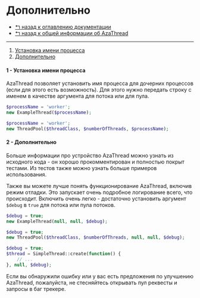 Дополнительно
=============

* [↰ назад к оглавлению документации](0.Index.md)
* [↰ назад к общей информации об AzaThread](../../../../)


---


1. [Установка имени процесса](#1-----)
2. [Дополнительно](#2---)



#### 1 - Установка имени процесса

AzaThread позволяет установить имя процесса для дочерних процессов (если для этого есть возможность). Для этого нужно передать строку с именем в качестве аргумента для потока или для пула.

```php
$processName = 'worker';
new ExampleThread($processName);
```

```php
$processName = 'worker';
new ThreadPool($threadClass, $numberOfThreads, $processName);
```



#### 2 - Дополнительно

Больше информации про устройство AzaThread можно узнать из исходного кода - он хорошо прокомментирован и полностью покрыт тестами. Из тестов также можно узнать больше примеров использования.

Также вы можете лучше понять функционирование AzaThread, включив режим отладки. Это запускает очень подробное логирование всего, что происходит. Включить очень легко - достаточно установить аргумент `$debug` в `true` для потока или пула потоков.

```php
$debug = true;
new ExampleThread(null, null, $debug);
```

```php
$debug = true;
new ThreadPool($threadClass, $numberOfThreads, null, null, $debug);
```

```php
$debug = true;
$thread = SimpleThread::create(function() {
	// ...
}, null, $debug);
```


Если вы обнаружили ошибку или у вас есть предложения по улучшению AzaThread, пожалуйста, не стесняйтесь открывать пул реквесты и запросы в баг трекере.
